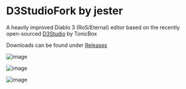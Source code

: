 # D3StudioFork by jester
A heavily improved Diablo 3 (RoS/Eternal) editor based on the recently open-sourced [D3Studio](https://github.com/Tonic-Box/D3Studio) by TonicBox

Downloads can be found under [Releases](https://github.com/god-jester/D3StudioFork/releases) 

![image](https://i.imgur.com/N5fEnZM.png)

![image](https://i.imgur.com/0DNKVaX.png)

![image](https://i.imgur.com/LW0rDTv.png)

